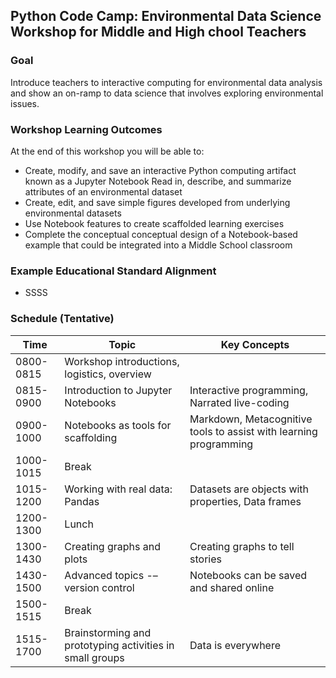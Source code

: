 ## Python Code Camp: Environmental Data Science Workshop for Middle and High chool Teachers

### Goal 
Introduce teachers to interactive computing for environmental data analysis and show an on-ramp to data science that involves exploring environmental issues.

### Workshop Learning Outcomes
At the end of this workshop you will be able to:
* Create, modify, and save an interactive Python computing artifact known as a Jupyter Notebook
Read in, describe, and summarize attributes of an environmental dataset
* Create, edit, and save simple figures developed from underlying environmental datasets
* Use Notebook features to create scaffolded learning exercises
* Complete the conceptual conceptual design of a Notebook-based example that could be integrated into a Middle School classroom

### Example Educational Standard Alignment
* SSSS

### Schedule (Tentative)

| Time | Topic | Key Concepts | 
| ---------- | --------------- | -------------------- |
| 0800-0815  | Workshop introductions, logistics, overview | | 
| 0815-0900  | Introduction to Jupyter Notebooks | Interactive programming, Narrated live-coding |
| 0900-1000  | Notebooks as tools for scaffolding | Markdown, Metacognitive tools to assist with learning programming |
| 1000-1015  | Break | |
| 1015-1200  | Working with real data: Pandas | Datasets are objects with properties, Data frames |
| 1200-1300  | Lunch | |
| 1300-1430  | Creating graphs and plots | Creating graphs to tell stories |
| 1430-1500  | Advanced topics -– version control | Notebooks can be saved and shared online |
| 1500-1515  | Break | |
| 1515-1700  | Brainstorming and prototyping activities in small groups | Data is everywhere |




